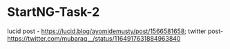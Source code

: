 # StartNG-Task-2

lucid post - https://lucid.blog/ayomidemusty/post/1566581658;
twitter post- https://twitter.com/mubaraq__/status/1164917631884963840
